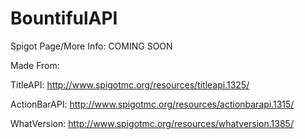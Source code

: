 BountifulAPI
=====================

Spigot Page/More Info: COMING SOON


Made From:


TitleAPI: http://www.spigotmc.org/resources/titleapi.1325/

ActionBarAPI: http://www.spigotmc.org/resources/actionbarapi.1315/

WhatVersion: http://www.spigotmc.org/resources/whatversion.1385/
